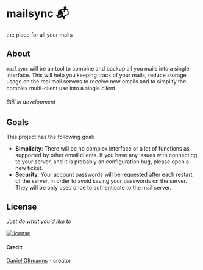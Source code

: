 # mailsync :mailbox_with_mail:

the place for all your mails

## About

`mailsync` will be an tool to combine and backup all you mails into a single
interface. This will help you keeping track of your mails, reduce storage usage
on the real mail servers to receive new emails and to simplify the complex
multi-client use into a single client.

###### Still in development

## Goals

This project has the following goal:

- **Simplicity**: There will be no complex interface or a lot of functions as
supported by other email clients. If you have any issues with connecting to your
server, and it is probably an configuration bug, please open a new ticket.
- **Security**: Your account passwords will be requested after each restart of
the server, in order to avoid saving your passwords on the server. They will be
only used once to authenticate to the mail server.

## License

_Just do what you'd like to_

[![license](https://img.shields.io/badge/license-MIT-blue.svg)](https://github.com/oltdaniel/mailsync/blob/master/LICENSE)

#### Credit

[Daniel Oltmanns](https://github.com/oltdaniel) - creator
